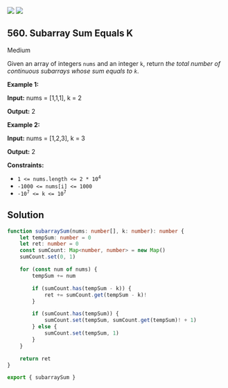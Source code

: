 [![](https://img.shields.io/github/stars/LeetCode-in-TypeScript/LeetCode-in-TypeScript?label=Stars&style=flat-square)](https://github.com/LeetCode-in-TypeScript/LeetCode-in-TypeScript)
[![](https://img.shields.io/github/forks/LeetCode-in-TypeScript/LeetCode-in-TypeScript?label=Fork%20me%20on%20GitHub%20&style=flat-square)](https://github.com/LeetCode-in-TypeScript/LeetCode-in-TypeScript/fork)

## 560\. Subarray Sum Equals K

Medium

Given an array of integers `nums` and an integer `k`, return _the total number of continuous subarrays whose sum equals to `k`_.

**Example 1:**

**Input:** nums = [1,1,1], k = 2

**Output:** 2 

**Example 2:**

**Input:** nums = [1,2,3], k = 3

**Output:** 2 

**Constraints:**

*   <code>1 <= nums.length <= 2 * 10<sup>4</sup></code>
*   `-1000 <= nums[i] <= 1000`
*   <code>-10<sup>7</sup> <= k <= 10<sup>7</sup></code>

## Solution

```typescript
function subarraySum(nums: number[], k: number): number {
    let tempSum: number = 0
    let ret: number = 0
    const sumCount: Map<number, number> = new Map()
    sumCount.set(0, 1)

    for (const num of nums) {
        tempSum += num

        if (sumCount.has(tempSum - k)) {
            ret += sumCount.get(tempSum - k)!
        }

        if (sumCount.has(tempSum)) {
            sumCount.set(tempSum, sumCount.get(tempSum)! + 1)
        } else {
            sumCount.set(tempSum, 1)
        }
    }

    return ret
}

export { subarraySum }
```